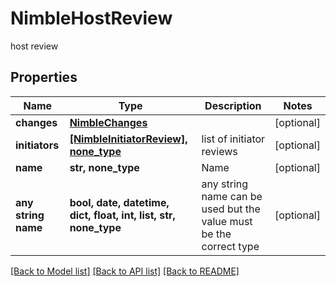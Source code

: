 # NimbleHostReview

host review

## Properties
Name | Type | Description | Notes
------------ | ------------- | ------------- | -------------
**changes** | [**NimbleChanges**](NimbleChanges.md) |  | [optional] 
**initiators** | [**[NimbleInitiatorReview], none_type**](NimbleInitiatorReview.md) | list of initiator reviews | [optional] 
**name** | **str, none_type** | Name | [optional] 
**any string name** | **bool, date, datetime, dict, float, int, list, str, none_type** | any string name can be used but the value must be the correct type | [optional]

[[Back to Model list]](../README.md#documentation-for-models) [[Back to API list]](../README.md#documentation-for-api-endpoints) [[Back to README]](../README.md)


